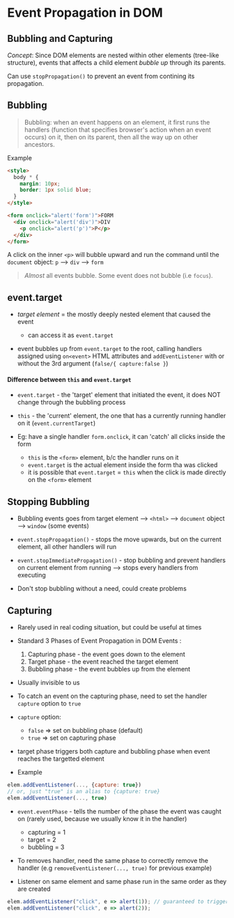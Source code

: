 # Event Propagation in DOM

## Bubbling and Capturing

*Concept*: Since DOM elements are nested within other elements (tree-like structure), events that affects a child element *bubble up* through its parents.

Can use `stopPropagation()` to prevent an event from contining its propagation.

## Bubbling

> Bubbling: when an event happens on an element, it first runs the handlers (function that specifies browser's action when an event occurs) on it, then on its parent, then all the way up on other ancestors.

Example
```html
<style>
  body * {
    margin: 10px;
    border: 1px solid blue;
  }
</style>

<form onclick="alert('form')">FORM
  <div onclick="alert('div')">DIV
    <p onclick="alert('p')">P</p>
  </div>
</form>
```

A click on the inner `<p>` will bubble upward and run the command until the `document` object: `p` --> `div` --> `form`

> *Almost* all events bubble. Some event does not bubble (i.e `focus`).

## event.target
* *target element* = the mostly deeply nested element that caused the event
    * can access it as `event.target`

* event bubbles up from `event.target` to the root, calling handlers assigned using `on<event>` HTML attributes and `addEventListener` with or without the 3rd argument (`false/{ capture:false }`)

#### Difference between `this` and `event.target`
* `event.target` - the 'target' element that initiated the event, it does NOT change through the bubbling process

* `this` - the 'current' element, the one that has a currently running handler on it (`event.currentTarget`)

* Eg: have a single handler `form.onclick`, it can 'catch' all clicks inside the form
    * `this` is the `<form>` element, b/c the handler runs on it
    * `event.target` is the actual element inside the form tha was clicked
    * it is possible that `event.target` = `this` when the click is made directly on the `<form>` element

## Stopping Bubbling
* Bubbling events goes from target element --> `<html>` --> `document` object --> `window` (some events)

* `event.stopPropagation()` - stops the move upwards, but on the current element, all other handlers will run

* `event.stopImmediatePropagation()` - stop bubbling and prevent handlers on current element from running --> stops every handlers from executing

* Don't stop bubbling without a need, could create problems

## Capturing
* Rarely used in real coding situation, but could be useful at times

* Standard 3 Phases of Event Propagation in DOM Events :
    1. Capturing phase - the event goes down to the element
    2. Target phase    - the event reached the target element
    3. Bubbling phase  - the event bubbles up from the element

* Usually invisible to us

* To catch an event on the capturing phase, need to set the handler `capture` option to `true`

* `capture` option:
    * `false`  => set on bubbling phase (default)
    * `true`   => set on capturing phase

* target phase triggers both capture and bubbling phase when event reaches the targetted element

* Example
```javascript
elem.addEventListener(..., {capture: true})
// or, just "true" is an alias to {capture: true}
elem.addEventListener(..., true)
```

* `event.eventPhase` - tells the number of the phase the event was caught on (rarely used, because we usually know it in the handler)
    * capturing = 1
    * target    = 2
    * bubbling  = 3

* To removes handler, need the same phase to correctly remove the handler (e.g `removeEventListener(..., true)` for previous example)

* Listener on same element and same phase run in the same order as they are created

```javascript
elem.addEventListener("click", e => alert(1)); // guaranteed to trigger first
elem.addEventListener("click", e => alert(2));
```